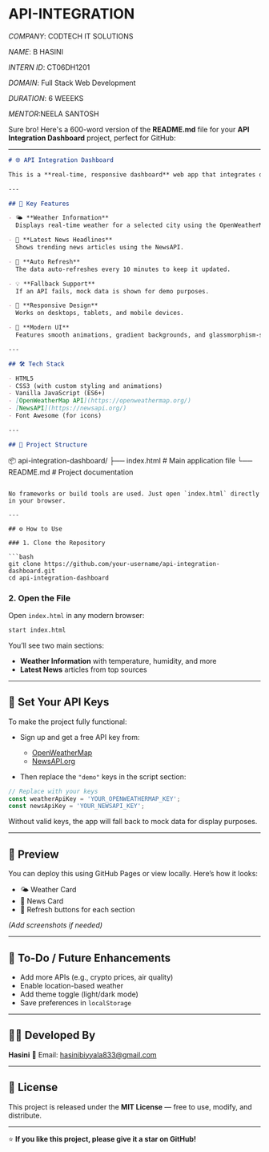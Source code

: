 # API-INTEGRATION 

*COMPANY*: CODTECH IT SOLUTIONS

*NAME*: B HASINI

*INTERN ID*: CT06DH1201

*DOMAIN*: Full Stack Web Development

*DURATION*: 6 WEEEKS

*MENTOR*:NEELA SANTOSH


Sure bro! Here's a 600-word version of the **README.md** file for your **API Integration Dashboard** project, perfect for GitHub:

---

```markdown
# 🌐 API Integration Dashboard

This is a **real-time, responsive dashboard** web app that integrates data from public APIs to show live weather updates and the latest news headlines. It is built using HTML, CSS, and JavaScript without any frameworks, keeping it lightweight and beginner-friendly.

---

## 🚀 Key Features

- 🌤️ **Weather Information**  
  Displays real-time weather for a selected city using the OpenWeatherMap API.

- 📰 **Latest News Headlines**  
  Shows trending news articles using the NewsAPI.

- 🔄 **Auto Refresh**  
  The data auto-refreshes every 10 minutes to keep it updated.

- 💡 **Fallback Support**  
  If an API fails, mock data is shown for demo purposes.

- 📱 **Responsive Design**  
  Works on desktops, tablets, and mobile devices.

- 🎨 **Modern UI**  
  Features smooth animations, gradient backgrounds, and glassmorphism-style cards.

---

## 🛠️ Tech Stack

- HTML5
- CSS3 (with custom styling and animations)
- Vanilla JavaScript (ES6+)
- [OpenWeatherMap API](https://openweathermap.org/)
- [NewsAPI](https://newsapi.org/)
- Font Awesome (for icons)

---

## 📁 Project Structure

```

📦 api-integration-dashboard/
├── index.html         # Main application file
└── README.md          # Project documentation

````

No frameworks or build tools are used. Just open `index.html` directly in your browser.

---

## ⚙️ How to Use

### 1. Clone the Repository

```bash
git clone https://github.com/your-username/api-integration-dashboard.git
cd api-integration-dashboard
````

### 2. Open the File

Open `index.html` in any modern browser:

```bash
start index.html
```

You’ll see two main sections:

* **Weather Information** with temperature, humidity, and more
* **Latest News** articles from top sources

---

## 🔑 Set Your API Keys

To make the project fully functional:

* Sign up and get a free API key from:

  * [OpenWeatherMap](https://openweathermap.org/api)
  * [NewsAPI.org](https://newsapi.org)

* Then replace the `"demo"` keys in the script section:

```js
// Replace with your keys
const weatherApiKey = 'YOUR_OPENWEATHERMAP_KEY';
const newsApiKey = 'YOUR_NEWSAPI_KEY';
```

Without valid keys, the app will fall back to mock data for display purposes.

---

## 📸 Preview

You can deploy this using GitHub Pages or view locally.
Here’s how it looks:

* 🌤️ Weather Card
* 📰 News Card
* 🔄 Refresh buttons for each section

*(Add screenshots if needed)*

---

## 📌 To-Do / Future Enhancements

* Add more APIs (e.g., crypto prices, air quality)
* Enable location-based weather
* Add theme toggle (light/dark mode)
* Save preferences in `localStorage`

---

## 👨‍💻 Developed By

**Hasini**
📧 Email: [hasinibiyyala833@gmail.com](mailto:hasinibiyyala833@gmail.com)

---

## 📄 License

This project is released under the **MIT License** — free to use, modify, and distribute.

---

⭐ **If you like this project, please give it a star on GitHub!**
